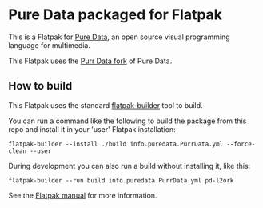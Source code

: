 # Pure Data packaged for Flatpak 

This is a Flatpak for [Pure Data](http://puredata.info/), an open source
visual programming language for multimedia.

This Flatpak uses the [Purr Data fork](https://github.com/agraef/purr-data/) of
Pure Data.

## How to build

This Flatpak uses the standard
[flatpak-builder](docs.flatpak.org/en/latest/flatpak-builder-command-reference.html)
tool to build.

You can run a command like the following to build the package from this repo
and install it in your 'user' Flatpak installation:

    flatpak-builder --install ./build info.puredata.PurrData.yml --force-clean --user

During development you can also run a build without installing it, like this:

    flatpak-builder --run build info.puredata.PurrData.yml pd-l2ork

See the [Flatpak manual](http://docs.flatpak.org/en/latest/) for more information.
